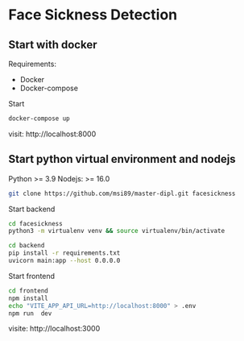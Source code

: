 # Face Sickness Detection


## Start with docker

Requirements: 
- Docker
- Docker-compose

Start 

```bash
docker-compose up
```

visit: http://localhost:8000



## Start python virtual environment and nodejs
Python >= 3.9
Nodejs: >= 16.0

```bash
git clone https://github.com/msi89/master-dipl.git facesickness
```


Start backend

```bash
cd facesickness 
python3 -m virtualenv venv && source virtualenv/bin/activate
```

```bash
cd backend 
pip install -r requirements.txt
uvicorn main:app --host 0.0.0.0
```

Start frontend

```bash
cd frontend
npm install
echo "VITE_APP_API_URL=http://localhost:8000" > .env
npm run  dev
```

visite: http://localhost:3000